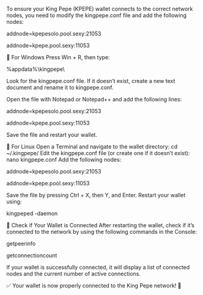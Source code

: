 To ensure your King Pepe (KPEPE) wallet connects to the correct network nodes, you need to modify the kingpepe.conf file and add the following nodes:

addnode=kpepesolo.pool.sexy:21053


addnode=kpepe.pool.sexy:11053

🔹 For Windows
Press Win + R, then type:

%appdata%\kingpepe\

Look for the kingpepe.conf file. If it doesn’t exist, create a new text document and rename it to kingpepe.conf.

Open the file with Notepad or Notepad++ and add the following lines:

addnode=kpepesolo.pool.sexy:21053


addnode=kpepe.pool.sexy:11053

Save the file and restart your wallet.


🔹 For Linux
Open a Terminal and navigate to the wallet directory:
cd ~/.kingpepe/
Edit the kingpepe.conf file (or create one if it doesn’t exist):
nano kingpepe.conf
Add the following nodes:

addnode=kpepesolo.pool.sexy:21053

addnode=kpepe.pool.sexy:11053

Save the file by pressing Ctrl + X, then Y, and Enter.
Restart your wallet using:

kingpeped -daemon

📌 Check if Your Wallet is Connected
After restarting the wallet, check if it’s connected to the network by using the following commands in the Console:

getpeerinfo

getconnectioncount


If your wallet is successfully connected, it will display a list of connected nodes and the current number of active connections.

✅ Your wallet is now properly connected to the King Pepe network! 🚀
